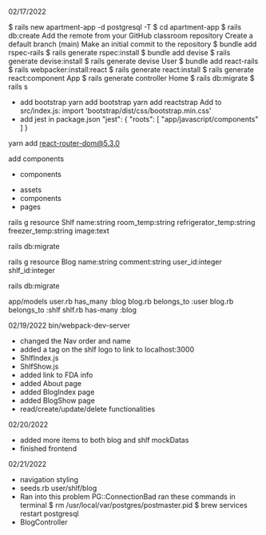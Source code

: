 02/17/2022

$ rails new apartment-app -d postgresql -T
$ cd apartment-app
$ rails db:create
Add the remote from your GitHub classroom repository
Create a default branch (main)
Make an initial commit to the repository
$ bundle add rspec-rails
$ rails generate rspec:install
$ bundle add devise
$ rails generate devise:install
$ rails generate devise User
$ bundle add react-rails
$ rails webpacker:install:react
$ rails generate react:install
$ rails generate react:component App
$ rails generate controller Home
$ rails db:migrate
$ rails s
- add bootstrap
yarn add bootstrap
yarn add reactstrap
Add to src/index.js: import 'bootstrap/dist/css/bootstrap.min.css'
- add jest in package.json
"jest": {
    "roots": [
      "app/javascript/components"
    ]
  }

yarn add react-router-dom@5.3.0

add components
+ components
- assets
- components
- pages

rails g resource Shlf name:string room_temp:string refrigerator_temp:string freezer_temp:string image:text

rails db:migrate

rails g resource Blog name:string comment:string user_id:integer shlf_id:integer

rails db:migrate

app/models
user.rb has_many :blog
blog.rb belongs_to :user
blog.rb belongs_to :shlf
shlf.rb has-many :blog

02/19/2022
bin/webpack-dev-server

- changed the Nav order and name
- added a tag on the shlf logo to link to localhost:3000
- ShlfIndex.js
- ShlfShow.js
- added link to FDA info
- added About page
- added BlogIndex page
- added BlogShow page
- read/create/update/delete functionalities 

02/20/2022
- added more items to both blog and shlf mockDatas
- finished frontend 

02/21/2022
- navigation styling
- seeds.rb user/shlf/blog
- Ran into this problem PG::ConnectionBad
ran these commands in terminal
$ rm /usr/local/var/postgres/postmaster.pid
$ brew services restart postgresql
- BlogController 
